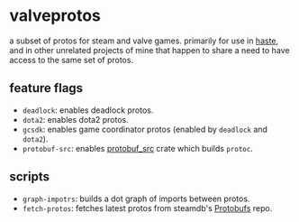# valveprotos

a subset of protos for steam and valve games. primarily for use in
[haste](https://github.com/blukai/haste), and in other unrelated projects of
mine that happen to share a need to have access to the same set of protos. 

## feature flags

- `deadlock`: enables deadlock protos.
- `dota2`: enables dota2 protos.
- `gcsdk`: enables game coordinator protos (enabled by `deadlock` and `dota2`).
- `protobuf-src`: enables
[protobuf_src](https://docs.rs/protobuf-src/latest/protobuf_src/) crate which
builds `protoc`.

## scripts

- `graph-impotrs`: builds a dot graph of imports between protos.
- `fetch-protos`: fetches latest protos from steamdb's
[Protobufs](https://github.com/SteamDatabase/Protobufs) repo.
